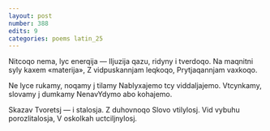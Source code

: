 ```yaml
---
layout: post
number: 388
edits: 9
categories: poems latin_25
---
```


Nitcoqo nema, lyc enerqija —
Iljuzija qazu, ridyny i tverdoqo.
Na maqnitni syly kaxem «materija»,
Z vidpuskannjam leqkoqo,
Prytjaqannjam vaxkoqo.

Ne lyce rukamy, noqamy j tilamy
Nablyxajemo tcy viddaljajemo.
Vtcynkamy, slovamy j dumkamy
NenavYdymo abo kohajemo.

Skazav Tvoretsj — i stalosja. 
Z duhovnoqo Slovo vtilylosj. 
Vid vybuhu porozlitalosja,
V oskolkah uctciljnylosj.
